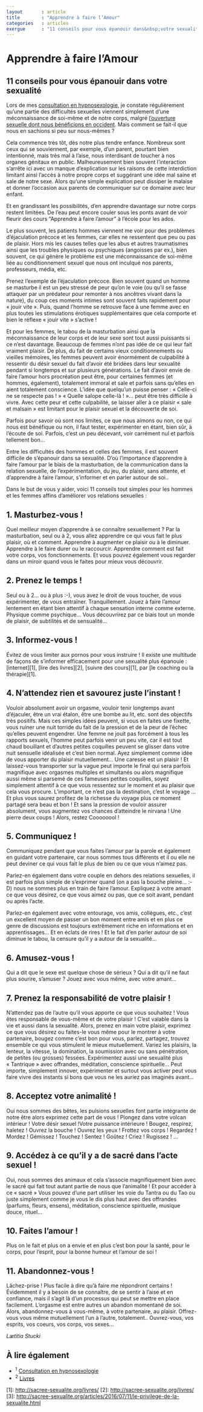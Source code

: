 ```yaml
---
layout       : article
title        : "Apprendre à faire l’Amour"
categories   : articles
exergue      : "11 conseils pour vous épanouir dans&nbsp;votre sexualité"
---
```


# Apprendre à faire l’Amour

## 11 conseils pour vous épanouir dans&nbsp;votre sexualité

Lors de mes <a href="http://sacree-sexualite.org/hypnosexologie/" target="_blank">consultation en hypnosexologie</a>, je constate régulièrement qu’une partie des difficultés sexuelles viennent simplement d’une méconnaissance de soi-même et de notre corps, malgré <a href="http://sacree-sexualite.org/articles/2016/07/11/le-privilege-de-la-sexualite.html"            target="_blank">l’ouverture sexuelle dont nous bénéficions en occident</a>. Mais comment se fait-il que nous en sachions si peu sur nous-mêmes ?

Cela commence très tôt, dès notre plus tendre enfance. Nombreux sont ceux qui se souviennent, par exemple, d’un parent, pourtant bien intentionné, mais très mal à l’aise, nous interdisant de toucher à nos organes génitaux en public. Malheureusement bien souvent l’interaction s’arrête ici avec un manque d’explication sur les raisons de cette interdiction limitant ainsi l’accès à notre propre corps et suggérant une idée mal saine et sale de notre sexe. Alors qu’une simple explication peut dissiper le malaise et donner l’occasion aux parents de communiquer sur ce domaine avec leur enfant.

Et en grandissant les possibilités, d’en apprendre davantage sur notre corps restent limitées. De l’eau peut encore couler sous les ponts avant de voir fleurir des cours “Apprendre à faire l’amour” à l’école pour les ados.

Le plus souvent, les patients hommes viennent me voir pour des problèmes d’éjaculation précoce et les femmes, car elles ne ressentent que peu ou pas de plaisir. Hors mis les causes telles que les abus et autres traumatismes ainsi que les troubles physiques ou psychiques (angoisses par ex.), bien souvent, ce qui génère le problème est une méconnaissance de soi-même liée au conditionnement sexuel que nous ont inculqué nos parents, professeurs, média, etc.

Prenez l’exemple de l’éjaculation précoce. Bien souvent quand un homme se masturbe il est un peu stressé de peur qu’on le voie (ou qu’il se fasse attaquer par un prédateur pour remonter à nos ancêtres vivant dans la nature), du coup ces moments intimes sont souvent faits rapidement pour « jouir vite ». Puis, quand l’homme se retrouve face à une femme avec en plus toutes les stimulations érotiques supplémentaires que cela comporte et bien le réflexe « jouir vite » s’active !

Et pour les femmes, le tabou de la masturbation ainsi que la méconnaissance de leur corps et de leur sexe sont tout aussi puissants si ce n’est davantage. Beaucoup de femmes n’ont pas idée de ce qui leur fait vraiment plaisir. De plus, du fait de certains vieux conditionnements ou vieilles mémoires, les femmes peuvent avoir énormément de culpabilité à ressentir du désir sexuel du fait d’avoir été bridées dans leur sexualité pendant si longtemps et sur plusieurs générations.  Le fait d’avoir envie de faire l’amour hors procréation peut être, pour certaines femmes (et hommes, également), totalement immoral et sale et parfois sans qu’elles en aient totalement conscience. L’idée que quelqu’un puisse penser : « Celle-ci ne se respecte pas ! »  « Quelle salope celle-là ! »... peut être très difficile à vivre. Avec cette peur et cette culpabilité, se laisser aller à ce plaisir « sale et malsain » est limitant pour le plaisir sexuel et la découverte de soi.

Parfois pour savoir où sont nos limites, ce que nous aimons ou non, ce qui nous est bénéfique ou non, il faut tester, expérimenter en étant, bien sûr, à l’écoute de soi. Parfois, c’est un peu décevant, voir carrément nul et parfois tellement bon...

Entre les difficultés des hommes et celles des femmes, il est souvent difficile de s’épanouir dans sa sexualité. D’où l’importance d’apprendre à faire l’amour par le biais de la masturbation, de la communication dans la relation sexuelle, de l’expérimentation, du jeu, du plaisir, sans attente, et d’apprendre à faire l’amour, s’informer et en parler autour de soi..

Dans le but de vous y aider, voici 11 conseils tout simples pour les hommes et les femmes affins d’améliorer vos relations sexuelles :

## 1. Masturbez-vous !

Quel meilleur moyen d’apprendre à se connaître sexuellement ? Par la masturbation, seul ou à 2, vous allez apprendre ce qui vous fait le plus plaisir, où et comment. Apprendre à augmenter ce plaisir ou à le diminuer. Apprendre à le faire durer ou le raccourcir. Apprendre comment est fait votre corps, vos fonctionnements. Et vous pouvez également vous regarder dans un miroir quand vous le faites pour mieux vous découvrir.

## 2. Prenez le temps !

Seul ou à 2... ou à plus :-), vous avez le droit de vous toucher, de vous expérimenter, de vous entraîner. Tranquillement. Jouez à faire l’amour lentement en étant bien attentif à chaque sensation interne comme externe. Physique comme psychique... Vous découvrirez par ce biais tout un monde de plaisir, de subtilités et de sensualité...

## 3. Informez-vous !

Évitez de vous limiter aux pornos pour vous instruire ! Il existe une multitude de façons de s’informer efficacement pour une sexualité plus épanouie : [internet][1], [lire des livres][2], [suivre des cours][1], par [le coaching ou la thérapie][1].

## 4. N’attendez rien et savourez juste l’instant !

Vouloir absolument avoir un orgasme, vouloir tenir longtemps avant d’éjaculer, être un vrai étalon, être une bombe au lit, etc. sont des objectifs très positifs. Mais ces simples idées peuvent, si vous en faites une fixette, vous ruiner une nuit torride du fait de la pression et de la peur de l’échec qu’elles peuvent engendrer.
Une femme ne jouit pas forcément à tous les rapports sexuels, l’homme peut parfois venir un peu vite, car il est tout chaud bouillant et d’autres petites coquilles peuvent se glisser dans votre nuit sensuelle idéalisée et c’est bien normal. Ayez simplement comme idée de vous apporter du plaisir mutuellement... Une caresse est un plaisir ! Et laissez-vous transporter sur la vague peut importe le final qui sera parfois magnifique avec orgasmes multiples et simultanés ou alors magnifique aussi même si parsemé de ces fameuses petites coquilles, soyez simplement attentif à ce que vous ressentez sur le moment et au plaisir que cela vous procure. L’important, ce n’est pas la destination, c’est le voyage ...  Et plus vous saurez profitez de la richesse du voyage plus ce moment partagé sera beau et bon ! Et sans la pression de vouloir assurer absolument, vous augmentez vos chances d’atteindre le nirvana ! Une pierre deux coups ! Alors, restez Coooooool !

## 5. Communiquez !

Communiquez pendant que vous faites l’amour par la parole et également en guidant votre partenaire, car nous sommes tous différents et il ou elle ne peut deviner ce qui vous fait le plus de bien ou ce que vous n’aimez pas.

Parlez-en également dans votre couple en dehors des relations sexuelles, il est parfois plus simple de s’exprimer quand (on a pas la bouche pleine... :-D) nous ne sommes plus en train de faire l’amour. Expliquez à votre amant ce que vous désirez, ce que vous aimez ou pas, que ce soit avant, pendant ou après l’acte.

Parlez-en également avec votre entourage, vos amis, collègues, etc., c’est un excellent moyen de passer un bon moment entre amis et en plus ce genre de discussions est toujours extrêmement riche en informations et en apprentissages... Et en éclats de rires ! Et le fait d’en parler autour de soi diminue le tabou, la censure qu’il y a autour de la sexualité...  <!-- (lien futur article sur biais cognitif censure sexualité) -->

## 6. Amusez-vous !

Qui a dit que le sexe est quelque chose de sérieux ? Qui a dit qu’il ne faut plus sourire, s’amuser ? Jouez avec vous même, avec votre amant...

## 7. Prenez la responsabilité de votre plaisir !

N’attendez pas de l’autre qu’il vous apporte ce que vous souhaitez ! Vous êtes responsable de vous-même et de votre plaisir ! C’est valable dans la vie et aussi dans la sexualité. Alors, prenez en main votre plaisir, exprimez ce que vous désirez ou faites-le vous même pour le montrer à votre partenaire, bougez comme c’est bon pour vous, parlez, partagez, trouvez ensemble ce qui vous stimulent le mieux mutuellement. Variez les plaisirs, la lenteur, la vitesse, la domination, la soumission avec ou sans pénétration, de petites (ou grosses) fessées. Expérimentez aussi une sexualité plus « Tantrique » avec offrandes, méditation, conscience spirituelle... Peut importe, simplement innover, expérimenter et surtout vous activer peut vous faire vivre des instants si bons que vous ne les auriez pas imaginés avant...

## 8. Acceptez votre animalité !

Oui nous sommes des bêtes, les pulsions sexuelles font partie intégrante de notre être alors exprimez cette part de vous ! Plongez dans votre volcan intérieur ! Votre désir sexuel !Votre puissance intérieure ! Bougez, respirez, haletez ! Ouvrez la bouche ! Ouvrez les yeux ! Frottez vos corps ! Regardez ! Mordez ! Gémissez ! Touchez ! Sentez ! Goûtez ! Criez ! Rugissez ! ...

## 9. Accédez à ce qu’il y a de sacré dans l’acte sexuel !

Oui, nous sommes des animaux et cela s’associe magnifiquement bien avec le sacré qui fait tout autant partie de nous que l’animalité ! Et pour accéder à ce « sacré » Vous pouvez d’une part utiliser les voie du Tantra ou du Tao ou juste simplement comme je vous le dis plus haut avec des offrandes (parfums, fleurs, ensens), méditation, conscience spirituelle, musique douce, rituel...

## 10. Faites l’amour !

Plus on le fait et plus on a envie et en plus c’est bon pour la santé, pour le corps, pour l’esprit, pour la bonne humeur et l’amour de soi !

## 11. Abandonnez-vous !

Lâchez-prise ! Plus facile à dire qu’à faire me répondront certains ! Évidemment il y a besoin de se connaître, de se sentir à l’aise et en confiance, mais il s’agit là d’un processus qui peut se mettre en place facilement. L’orgasme est entre autres un abandon momentané de soi. Alors, abandonnez-vous à vous-même, à votre partenaire, au plaisir. Offrez-vous vous même mutuellement l’un à l’autre, totalement.. Ouvrez-vous, vos esprits, vos coeurs, vos corps, vos sexes...

*Lætitia Stucki*

## À lire également

- <sup>1</sup> <a href="http://sacree-sexualite.org/"            target="_blank">Consultation en hypnosexologie</a>
- <sup>2</sup> <a href="http://sacree-sexualite.org/livres/"     target="_blank">Livres</a>


[1]: <a href="http://sacree-sexualite.org/livres/" target="_blank">http://sacree-sexualite.org/livres/</a>
[2]: http://sacree-sexualite.org/livres/
[3]: http://sacree-sexualite.org/articles/2016/07/11/le-privilege-de-la-sexualite.html
